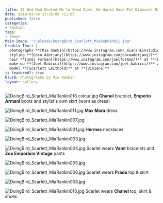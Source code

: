 ```yaml
---
title: If God Had Wanted Me to Bend Over, He Would Have Put Diamonds On The Floor
date: 2019-03-06 17:30:00 +11:00
published: false
categories:
- Fashion
tags:
- Shoot
Main Image: "/uploads/DoingBird_Scarlett_MiaRankin011.jpg"
Credits Text: |-
  photographs **[Mia Rankin](https://www.instagram.com/_miarankinstudio/)** at **[Work Agency](https://www.instagram.com/workagency/)**
  styling **[Coco Adorjany](https://www.instagram.com/cocoadorjany/)**
  hair **[Joel Forman](https://www.instagram.com/joelforman/)** at **[Lion Artist Management](https://www.instagram.com/lionartistmanagement/)**
  make-up **[Joel Babicci](https://www.instagram.com/joel_babicci/)** at **[Work Agency](https://www.instagram.com/workagency/)**
  model **[Scarlett Leithold]** at **[Viviens]**
is featured?: true
blurb: Photographs by Mia Rankin
layout: gallery
---
```


![DoingBird_Scarlett_MiaRankin016 colour.jpg](/uploads/DoingBird_Scarlett_MiaRankin016%20colour.jpg)
**Chanel** bracelet, **Emporio Armani** boots and stylist's own skirt (worn as dress)

![DoingBird_Scarlett_MiaRankin011.jpg](/uploads/DoingBird_Scarlett_MiaRankin011.jpg)
**Max Mara** dress

![DoingBird_Scarlett_MiaRankin007.jpg](/uploads/DoingBird_Scarlett_MiaRankin007.jpg)

![DoingBird_Scarlett_MiaRankin001.jpg](/uploads/DoingBird_Scarlett_MiaRankin001.jpg)
**Hermes** necklaces

![DoingBird_Scarlett_MiaRankin003.jpg](/uploads/DoingBird_Scarlett_MiaRankin003.jpg)

![DoingBird_Scarlett_MiaRankin004.jpg](/uploads/DoingBird_Scarlett_MiaRankin004.jpg)
Scarlet wears **Valet** bracelets and **Zoo Emporium Vintage** pants

![DoingBird_Scarlett_MiaRankin005.jpg](/uploads/DoingBird_Scarlett_MiaRankin005.jpg)

![DoingBird_Scarlett_MiaRankin006.jpg](/uploads/DoingBird_Scarlett_MiaRankin006.jpg)
Scarlet wears **Prada** top & skirt

![DoingBird_Scarlett_MiaRankin008.jpg](/uploads/DoingBird_Scarlett_MiaRankin008.jpg)

![DoingBird_Scarlett_MiaRankin010.jpg](/uploads/DoingBird_Scarlett_MiaRankin010.jpg)
Scarlet wears **Chanel** top, skirt & shoes


